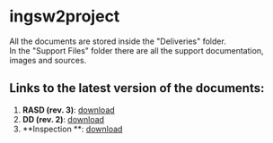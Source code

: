 # ingsw2project
All the documents are stored inside the "Deliveries" folder.  
In the "Support Files" folder there are all the support documentation, images and sources.

## Links to the latest version of the documents:

1. **RASD (rev. 3)**: [download](https://github.com/Maiux92/ingsw2project/tree/master/Deliveries/RASD_v3.pdf)  
1. **DD   (rev. 2)**: [download](https://github.com/Maiux92/ingsw2project/tree/master/Deliveries/DD_v2.pdf)  
1. **Inspection   **: [download](https://github.com/Maiux92/ingsw2project/tree/master/Deliveries/CodeInspection.pdf)